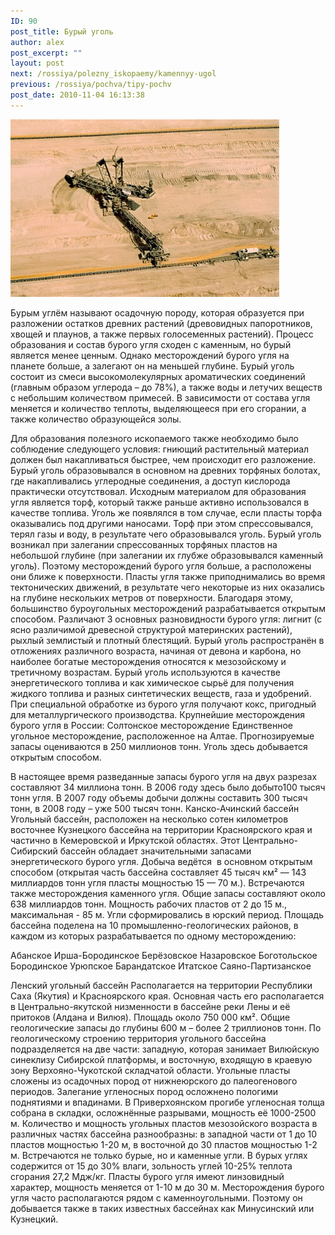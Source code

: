 ```yaml
---
ID: 90
post_title: Бурый уголь
author: alex
post_excerpt: ""
layout: post
next: /rossiya/polezny_iskopaemy/kamennyy-ugol
previous: /rossiya/pochva/tipy-pochv
post_date: 2010-11-04 16:13:38
---
```


 

![](/img/book/531.jpg)

Бурым углём называют осадочную породу, которая образуется  при разложении остатков древних растений (древовидных папоротников, хвощей и плаунов, а также первых голосеменных растений). Процесс образования и состав бурого угля сходен с каменным, но бурый является менее ценным. Однако месторождений бурого угля на планете больше, а залегают он на меньшей глубине. Бурый уголь состоит из смеси высокомолекулярных ароматических соединений (главным образом углерода – до 78%), а также воды и летучих веществ с небольшим количеством примесей. В зависимости от состава угля меняется и количество теплоты, выделяющееся при его сгорании, а также количество образующейся золы.
  
Для образования полезного ископаемого также необходимо было соблюдение следующего условия: гниющий растительный материал должен был накапливаться быстрее, чем происходит его разложение. Бурый уголь образовывался в основном на древних торфяных болотах, где накапливались углеродные соединения, а доступ кислорода практически отсутствовал. Исходным материалом для образования угля является торф, который также раньше активно использовался в качестве топлива. Уголь же появлялся в том случае, если пласты торфа оказывались под другими наносами. Торф при этом спрессовывался, терял газы и воду, в результате чего образовывался уголь.
Бурый уголь возникал при залегании спрессованных торфяных пластов на небольшой глубине (при залегании их глубже образовывался каменный уголь). Поэтому месторождений бурого угля больше, а расположены они ближе к поверхности. Пласты угля также приподнимались во время тектонических движений, в результате чего некоторые из них оказались на глубине нескольких метров от поверхности. Благодаря этому, большинство буроугольных месторождений разрабатывается открытым способом.
Различают 3 основных разновидности бурого угля: лигнит (с ясно различимой древесной структурой материнских растений), рыхлый землистый и плотный блестящий. Бурый уголь распространён в отложениях различного возраста, начиная от девона и карбона, но наиболее богатые месторождения относятся к мезозойскому и третичному возрастам. 
Бурый уголь используются в качестве энергетического топлива и как химическое сырьё для получения жидкого топлива и разных синтетических веществ, газа и удобрений. При специальной обработке из бурого угля получают кокс, пригодный для металлургического производства. 
Крупнейшие месторождения бурого угля в России:
Солтонское месторождение
Единственное угольное месторождение, расположенное на Алтае. Прогнозируемые запасы оцениваются в 250 миллионов тонн. Уголь здесь добывается открытым способом. 
  
В настоящее время разведанные запасы бурого угля на двух разрезах составляют 34 миллиона тонн. В 2006 году здесь было добыто100 тысяч тонн угля. В 2007 году объемы добычи должны составить 300 тысяч тонн, в 2008 году – уже 500 тысяч тонн. 
Канско-Ачинский бассейн
Угольный бассейн, расположен на несколько сотен километров восточнее Кузнецкого бассейна на территории Красноярского края и частично в Кемеровской и Иркутской областях. Этот Центрально-Сибирский бассейн обладает значительными запасами энергетического бурого угля. Добыча ведётся &nbsp;в основном открытым способом (открытая часть бассейна составляет 45 тысяч км&#178; — 143 миллиардов тонн угля пласты мощностью 15 — 70 м.). Встречаются также месторождения каменного угля.
Общие запасы составляют около 638 миллиардов тонн. Мощность рабочих пластов от 2 до 15 м., максимальная - 85 м. Угли сформировались в юрский период.
Площадь бассейна поделена на 10 промышленно-геологических районов, в каждом из которых разрабатывается по одному месторождению:

  Абанское 
  Ирша-Бородинское 
  Берёзовское 
  Назаровское 
  Боготольское 
  Бородинское 
  Урюпское 
  Барандатское 
  Итатское 
  Саяно-Партизанское

Ленский угольный бассейн
Располагается на территории Республики Саха (Якутия) и Красноярского края. Основная часть его располагается в Центрально-якутской низменности в бассейне реки Лены и её притоков (Алдана и Вилюя). Площадь около 750 000 км&#178;. Общие геологические запасы до глубины 600 м – более 2 триллионов тонн. По геологическому строению территория угольного бассейна подразделяется на две части: западную, которая занимает Вилюйскую синеклизу Сибирской платформы, и восточную, входящую в краевую зону Верхояно-Чукотской складчатой области.
Угольные пласты сложены из осадочных пород от нижнеюрского до палеогенового периодов. Залегание угленосных пород осложнено пологими поднятиями и впадинами. В Приверхоянском прогибе угленосная толща собрана в складки, осложнённые разрывами, мощность её 1000-2500 м. Количество и мощность угольных пластов мезозойского возраста в различных частях бассейна разнообразны: в западной части от 1 до 10 пластов мощностью 1-20 м, в восточной до 30 пластов мощностью 1-2 м. Встречаются не только бурые, но и каменные угли. 
В бурых углях содержится от 15 до 30% влаги, зольность углей 10-25% теплота сгорания 27,2 Мдж/кг. Пласты бурого угля имеют линзовидный характер, мощность меняется от 1-10 м до 30 м. 
Месторождения бурого угля часто располагаются рядом с каменноугольными. Поэтому он добывается также в таких известных бассейнах как Минусинский или Кузнецкий.